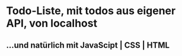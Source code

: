 # Todo-Liste, mit todos aus eigener API, von localhost

## ...und natürlich mit JavaScipt | CSS | HTML
